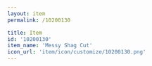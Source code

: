 ```yaml
---
layout: item
permalink: /10200130

title: Item
id: '10200130'
item_name: 'Messy Shag Cut'
icon_url: 'item/icon/customize/10200130.png'
---
```

